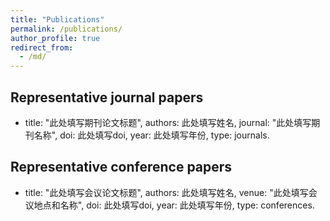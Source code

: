 ```yaml
---
title: "Publications"
permalink: /publications/
author_profile: true
redirect_from: 
  - /md/
---
```


## Representative journal papers
  - title: "此处填写期刊论文标题",
    authors: 此处填写姓名,
    journal: "此处填写期刊名称",
    doi: 此处填写doi,
    year: 此处填写年份,
    type: journals.
    
## Representative conference papers
  - title: "此处填写会议论文标题",
    authors: 此处填写姓名,
    venue: "此处填写会议地点和名称",
    doi: 此处填写doi,
    year: 此处填写年份,
    type: conferences.

